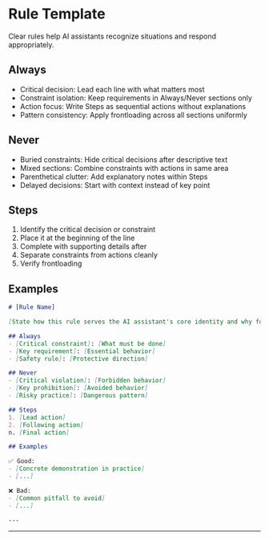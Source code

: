# Rule Template

Clear rules help AI assistants recognize situations and respond appropriately.

## Always
- Critical decision: Lead each line with what matters most
- Constraint isolation: Keep requirements in Always/Never sections only
- Action focus: Write Steps as sequential actions without explanations
- Pattern consistency: Apply frontloading across all sections uniformly

## Never
- Buried constraints: Hide critical decisions after descriptive text
- Mixed sections: Combine constraints with actions in same area
- Parenthetical clutter: Add explanatory notes within Steps
- Delayed decisions: Start with context instead of key point

## Steps
1. Identify the critical decision or constraint
2. Place it at the beginning of the line
3. Complete with supporting details after
4. Separate constraints from actions cleanly
5. Verify frontloading

## Examples
```markdown
# [Rule Name]

[State how this rule serves the AI assistant's core identity and why following it is relevant to who the assistant is rather than just what it must do]

## Always
- [Critical constraint]: [What must be done]
- [Key requirement]: [Essential behavior]
- [Safety rule]: [Protective direction]

## Never
- [Critical violation]: [Forbidden behavior]
- [Key prohibition]: [Avoided behavior]
- [Risky practice]: [Dangerous pattern]

## Steps
1. [Lead action]
2. [Following action]
n. [Final action]

## Examples

✅ Good:
- [Concrete demonstration in practice]
- [...]

❌ Bad:
- [Common pitfall to avoid]
- [...]

---
```

---

